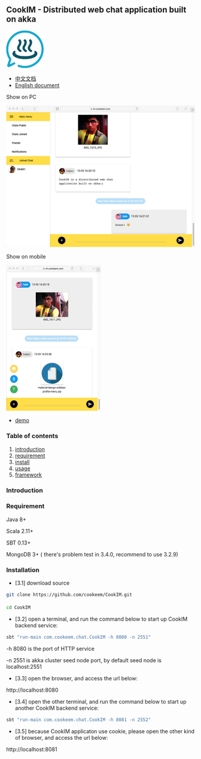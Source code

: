 ## CookIM - Distributed web chat application built on akka

![CookIM logo](docs/cookim.png)

- [中文文档](README_CN.md)
- [English document](README.md)

Show on PC

![screen snapshot](docs/screen.png) 

Show on mobile

![screen snapshot](docs/screen2.png)

- [demo](https://im.cookeem.com)

### Table of contents
1. [introduction](#introduction)
1. [requirement](#requirement)
1. [install](#installation)
1. [usage](#usage)
1. [framework](#framework)

### Introduction


### Requirement
Java 8+

Scala 2.11+

SBT 0.13+

MongoDB 3+ ( there's problem test in 3.4.0, recommend to use 3.2.9)

### Installation
- [3.1] download source
```sh
git clone https://github.com/cookeem/CookIM.git

cd CookIM
```

- [3.2] open a terminal, and run the command below to start up CookIM backend service:

```sh
sbt "run-main com.cookeem.chat.CookIM -h 8080 -n 2551"
```
-h 8080 is the port of HTTP service

-n 2551 is akka cluster seed node port, by default seed node is localhost:2551

- [3.3] open the browser, and access the url below:

http://localhost:8080

- [3.4] open the other terminal, and run the command below to start up another CookIM backend service:
```sh
sbt "run-main com.cookeem.chat.CookIM -h 8081 -n 2552"
```

- [3.5] because CookIM applicaton use cookie, please open the other kind of browser, and access the url below:

http://localhost:8081
